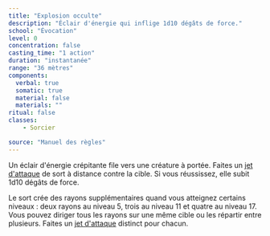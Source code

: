 ```yaml
---
title: "Explosion occulte"
description: "Éclair d'énergie qui inflige 1d10 dégâts de force."
school: "Évocation"
level: 0
concentration: false
casting_time: "1 action"
duration: "instantanée"
range: "36 mètres"
components:
  verbal: true
  somatic: true
  material: false
  materials: ""
ritual: false
classes:
    - Sorcier

source: "Manuel des règles"
---
```

Un éclair d'énergie crépitante file vers une créature à portée. Faites un [jet d'attaque](/combattre/#jets-d-attaque) de sort à distance contre la cible. Si vous réussissez, elle subit 1d10 dégâts de force.

Le sort crée des rayons supplémentaires quand vous atteignez certains niveaux : deux rayons au niveau 5, trois au niveau 11 et quatre au niveau 17. Vous pouvez diriger tous les rayons sur une même cible ou les répartir entre plusieurs. Faites un [jet d'attaque](/combattre/#jets-d-attaque) distinct pour chacun.
